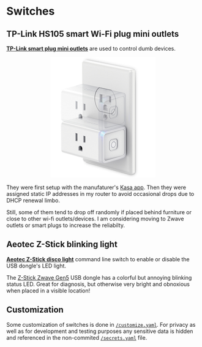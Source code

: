 # Switches


## TP-Link HS105 smart Wi-Fi plug mini outlets

**[TP-Link smart plug mini outlets](http://www.tp-link.com/us/products/details/cat-5516_HS105.html)** are used to control dumb devices.

<p align="center">
    <img src="../screenshots/device-tplink-mini@2x.jpg" alt="TP-Link HS105 Smart Wi-Fi Plug Mini outlets" width="274">
</p>

 They were first setup with the manufaturer's [Kasa app](https://www.tp-link.com/us/home-networking/smart-home/kasa.html). Then they were assigned static IP addresses in my router to avoid occasional drops due to DHCP renewal limbo.
 
 Still, some of them tend to drop off randomly if placed behind furniture or close to other wi-fi outlets/devices. I am considering moving to Zwave outlets or smart plugs to increase the reliabilty.


## Aeotec Z-Stick blinking light

**[Aeotec Z-Stick disco light](https://community.home-assistant.io/t/aeotec-gen5-z-stick-strobing-led-question-in-hass-io/28635/9)** command line switch to enable or disable the USB dongle's LED light.

 The [Z-Stick Zwave Gen5](https://aeotec.com/z-wave-usb-stick) USB dongle has a colorful but annoying blinking status LED. Great for diagnosis, but otherwise very bright and obnoxious when placed in a visible location!


## Customization

Some customization of switches is done in [`/customize.yaml`](../customize.yaml). For privacy as well as for development and testing purposes any sensitive data is hidden and referenced in the non-commited [`/secrets.yaml`](../secrets-dummy.yaml) file.

